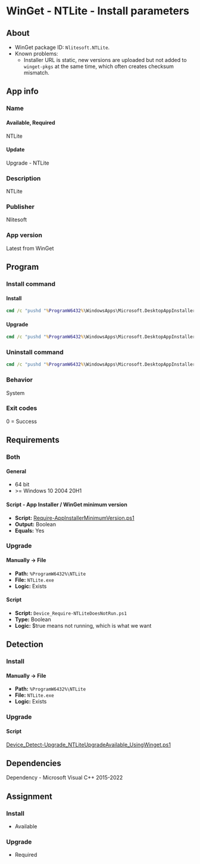 # WinGet - NTLite - Install parameters

## About

* WinGet package ID: `Nlitesoft.NTLite`.
* Known problems:
  * Installer URL is static, new versions are uploaded but not added to `winget-pkgs` at the same time, which often creates checksum mismatch.

## App info

### Name

#### Available, Required

NTLite

#### Update

Upgrade - NTLite

### Description

NTLite

### Publisher

Nlitesoft

### App version

Latest from WinGet

## Program

### Install command

#### Install

```bat
cmd /c "pushd "%ProgramW6432%\WindowsApps\Microsoft.DesktopAppInstaller_*_x64__8wekyb3d8bbwe" && winget.exe install --exact --id Nlitesoft.NTLite --silent --source winget --accept-package-agreements --accept-source-agreements"
```

#### Upgrade

```bat
cmd /c "pushd "%ProgramW6432%\WindowsApps\Microsoft.DesktopAppInstaller_*_x64__8wekyb3d8bbwe" && winget.exe upgrade --exact --id Nlitesoft.NTLite --silent --source winget --accept-package-agreements --accept-source-agreements"
```

### Uninstall command

```bat
cmd /c "pushd "%ProgramW6432%\WindowsApps\Microsoft.DesktopAppInstaller_*_x64__8wekyb3d8bbwe" && winget.exe uninstall --exact --id Nlitesoft.NTLite --silent --source winget --accept-source-agreements"
```

### Behavior

System

### Exit codes

0 = Success

## Requirements

### Both

#### General

* 64 bit
* \>= Windows 10 2004 20H1

#### Script - App Installer / WinGet minimum version

* **Script:** [Require-AppInstallerMinimumVersion.ps1](./../../Common/Require-AppInstallerMinimumVersion.ps1)
* **Output:** Boolean
* **Equals:** Yes

### Upgrade

#### Manually -> File

* **Path:** `%ProgramW6432%\NTLite`
* **File:** `NTLite.exe`
* **Logic:** Exists

#### Script

* **Script:** `Device_Require-NTLiteDoesNotRun.ps1`
* **Type:** Boolean
* **Logic:** $true means not running, which is what we want

## Detection

### Install

#### Manually -> File

* **Path:** `%ProgramW6432%\NTLite`
* **File:** `NTLite.exe`
* **Logic:** Exists

### Upgrade

#### Script

[Device_Detect-Upgrade_NTLiteUpgradeAvailable_UsingWinget.ps1](./Device_Detect-Upgrade_NTLiteUpgradeAvailable_UsingWinget.ps1)

## Dependencies

Dependency - Microsoft Visual C++ 2015-2022

## Assignment

### Install

* Available

### Upgrade

* Required
